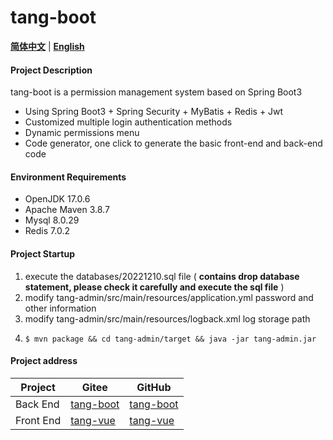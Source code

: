# tang-boot

[**简体中文**](./README.md) | [**English**](./README.en.md)

#### Project Description

tang-boot is a permission management system based on Spring Boot3

* Using Spring Boot3 + Spring Security + MyBatis + Redis + Jwt
* Customized multiple login authentication methods
* Dynamic permissions menu
* Code generator, one click to generate the basic front-end and back-end code

#### Environment Requirements

* OpenJDK 17.0.6
* Apache Maven 3.8.7
* Mysql 8.0.29
* Redis 7.0.2

#### Project Startup

1. execute the databases/20221210.sql file ( **contains drop database statement, please check it carefully and execute the sql file** )
2. modify tang-admin/src/main/resources/application.yml password and other information
3. modify tang-admin/src/main/resources/logback.xml log storage path
4. ```
   $ mvn package && cd tang-admin/target && java -jar tang-admin.jar
   ```

#### Project address

| Project   | Gitee                                          | GitHub                                          |
| --------- | ---------------------------------------------- | ----------------------------------------------- |
| Back End  | [tang-boot](https://gitee.com/tangllty/tang-boot) | [tang-boot](https://github.com/tangllty/tang-boot) |
| Front End | [tang-vue](https://gitee.com/tangllty/tang-vue)   | [tang-vue](https://github.com/tangllty/tang-vue)   |
